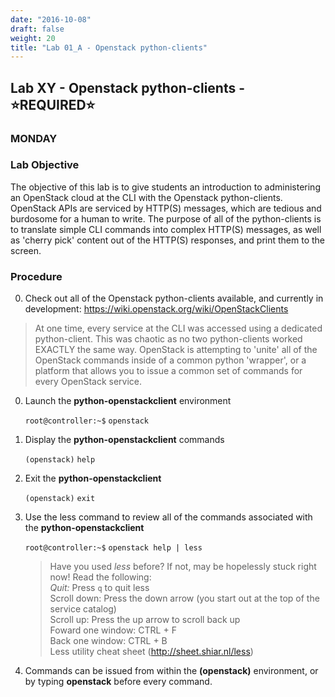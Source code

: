 ```yaml
---
date: "2016-10-08"
draft: false
weight: 20
title: "Lab 01_A - Openstack python-clients"
---
```


## Lab XY - Openstack python-clients - &#x2B50;REQUIRED&#x2B50;

### MONDAY

### Lab Objective

The objective of this lab is to give students an introduction to administering an OpenStack cloud at the CLI with the Openstack python-clients. OpenStack APIs are serviced by HTTP(S) messages, which are tedious and burdosome for a human to write. The purpose of all of the python-clients is to translate simple CLI commands into complex HTTP(S) messages, as well as 'cherry pick' content out of the HTTP(S) responses, and print them to the screen.

### Procedure

0. Check out all of the Openstack python-clients available, and currently in development: https://wiki.openstack.org/wiki/OpenStackClients

  > At one time, every service at the CLI was accessed using a dedicated python-client. This was chaotic as no two python-clients worked EXACTLY the same way.  OpenStack is attempting to 'unite' all of the OpenStack commands inside of a common python 'wrapper', or a platform that allows you to issue a common set of commands for every OpenStack service. 

0. Launch the **python-openstackclient** environment

    `root@controller:~$` `openstack`
	
0. Display the **python-openstackclient** commands
    
    `(openstack)` `help`

0. Exit the **python-openstackclient**
	
    `(openstack)` `exit`

0. Use the less command to review all of the commands associated with the **python-openstackclient**
	
    `root@controller:~$` `openstack help | less`
	
    > Have you used *less* before?  If not, may be hopelessly stuck right now!  Read the following:  
    *Quit:* Press `q` to quit less  
    Scroll down: Press the down arrow (you start out at the top of the service catalog)  
    Scroll up: Press the up arrow to scroll back up  
    Foward one window: CTRL + F  
    Back one window: CTRL + B  
    Less utility cheat sheet (http://sheet.shiar.nl/less)

0. Commands can be issued from within the **(openstack)** environment, or by typing **openstack** before every command.
